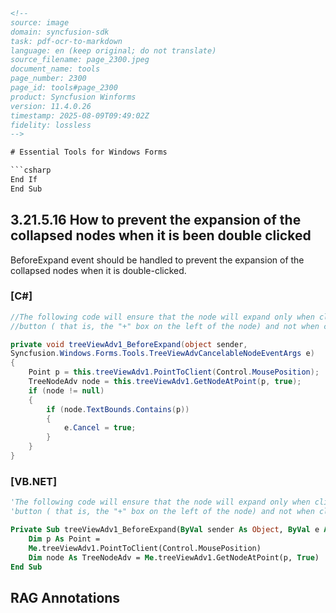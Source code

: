 ```html
<!-- 
source: image
domain: syncfusion-sdk
task: pdf-ocr-to-markdown
language: en (keep original; do not translate)
source_filename: page_2300.jpeg
document_name: tools
page_number: 2300
page_id: tools#page_2300
product: Syncfusion Winforms
version: 11.4.0.26
timestamp: 2025-08-09T09:49:02Z
fidelity: lossless
-->

# Essential Tools for Windows Forms

```csharp
End If
End Sub
```

## 3.21.5.16 How to prevent the expansion of the collapsed nodes when it is been double clicked

BeforeExpand event should be handled to prevent the expansion of the collapsed nodes when it is double-clicked.

### [C#]

```csharp
//The following code will ensure that the node will expand only when clicked on the Node's Expandable
//button ( that is, the "+" box on the left of the node) and not when clicked on the TreeNodeAdv's text.

private void treeViewAdv1_BeforeExpand(object sender,
Syncfusion.Windows.Forms.Tools.TreeViewAdvCancelableNodeEventArgs e)
{
    Point p = this.treeViewAdv1.PointToClient(Control.MousePosition);
    TreeNodeAdv node = this.treeViewAdv1.GetNodeAtPoint(p, true);
    if (node != null)
    {
        if (node.TextBounds.Contains(p))
        {
            e.Cancel = true;
        }
    }
}
```

### [VB.NET]

```vb
'The following code will ensure that the node will expand only when clicked on the Node's Expandable
'button ( that is, the "+" box on the left of the node) and not when clicked on the TreeNodeAdv's text.

Private Sub treeViewAdv1_BeforeExpand(ByVal sender As Object, ByVal e As Syncfusion.Windows.Forms.Tools.TreeViewAdvCancelableNodeEventArgs)
    Dim p As Point =
    Me.treeViewAdv1.PointToClient(Control.MousePosition)
    Dim node As TreeNodeAdv = Me.treeViewAdv1.GetNodeAtPoint(p, True)
End Sub
```

## RAG Annotations
<!-- tags: TreeViewAdv, NodeExpansion, DoubleClick, EventHandling, C#, VB.NET, Syncfusion Windows Forms keywords: Essential Tools, Prevent Expansion, Collapsed Nodes, BeforeExpand Event, C#, VB.NET, Double-Click Handling --> 
```